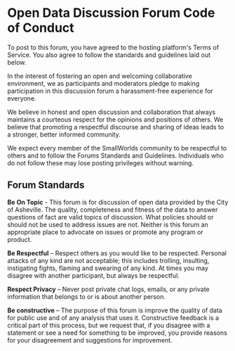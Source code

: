# Open Data Discussion Forum Code of Conduct

To post to this forum, you have agreed to the hosting platform's Terms of Service. You also agree to follow the standards and guidelines laid out below.

In the interest of fostering an open and welcoming collaborative environment, we as participants and moderators pledge to making participation in this discussion forum a harassment-free experience for everyone.

We believe in honest and open discussion and collaboration that always maintains a courteous respect for the opinions and positions of others. We believe that promoting a respectful discourse and sharing of ideas leads to a stronger, better informed community.

We expect every member of the SmallWorlds community to be respectful to others and to follow the Forums Standards and Guidelines. Individuals who do not follow these may lose posting privileges without warning.

## Forum Standards

__Be On Topic__ - This forum is for discussion of open data provided by the City of Asheville. The quality, completeness and fitness of the data to answer questions of fact are valid topics of discussion. What policies should or should not be used to address issues are not. Neither is this forum an appropriate place to advocate on issues or promote any program or product.

__Be Respectful__ – Respect others as you would like to be respected. Personal attacks of any kind are not acceptable; this includes trolling, insulting, instigating fights, flaming and swearing of any kind. At times you may disagree with another participant, but always be respectful.

__Respect Privacy__ – Never post private chat logs, emails, or any private information that belongs to or is about another person.

__Be constructive__ – The purpose of this forum is improve the quality of data for public use and of any analysis that uses it. Constructive feedback is a critical part of this process, but we request that, if you disagree with a statement or see a need for something to be improved, you provide reasons for your disagreement and suggestions for improvement.

